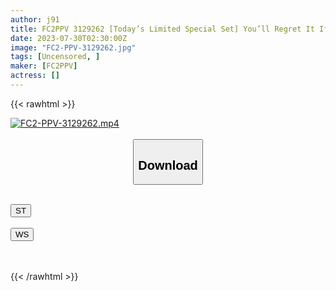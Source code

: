 ```yaml
---
author: j91
title: FC2PPV 3129262 [Today’s Limited Special Set] You’ll Regret It If You Don’t See It! [With Special Benefits] [Semi-Appearance] First 10 People 30,000 → 20,000 It’s The First Time With Such A Big Cock,…, Even A Petition For Vaginal Cum Shot In A Naughty Nurse Appearance For The First Titty Fuck! It’s The Most Erotic Ever
date: 2023-07-30T02:30:00Z
image: "FC2-PPV-3129262.jpg"
tags: [Uncensored, ]
maker: [FC2PPV]
actress: []
---
```



{{< rawhtml >}}

<div class="video" data-videoid="4d0LxwKALOfZx4">
    <a href="javascript:;">
        <img src="https://my.j91.asia/posts/FC2-PPV-3129262/FC2-PPV-3129262.jpg" width="WIDTH" height="HEIGHT" alt="FC2-PPV-3129262.mp4" loading="lazy">
    </a>
</div>

<script type="text/javascript" src="https://j91.asia/asset/on-demand-st.js"></script>

<br>
  <link rel="stylesheet" href="https://j91.asia/asset/bs5.css">
  
  <center>
  <button class="btn btn-primary" type="button" data-bs-toggle="collapse" data-bs-target=".multi-collapse" aria-expanded="false" aria-controls="multiCollapseExample1 multiCollapseExample2"><h2>Download</h2></button></center>
</p>
<div class="row">
  <div class="col">
    <div class="collapse multi-collapse" id="multiCollapseExample1">
      <div class="card card-body">
	      	      <br>
<div class="buttons">  
<a href="https://streamtape.to/v/4d0LxwKALOfZx4"><button class="btn-hover color-3"><i class="fa fa-download"></i> ST</button></a></div>
    </div>
  </div>
</div>
  <div class="col">
    <div class="collapse multi-collapse" id="multiCollapseExample2">
      <div class="card card-body">
	      <br>
<div class="buttons">
    <a href="https://wolfstream.tv/cxlvgfnd88wa.html"><button class="btn-hover color-9"><i class="fa fa-download"></i> WS</button></a></div>
<br><br>
      </div>
    </div>
  </div>
</div>

{{< /rawhtml >}}